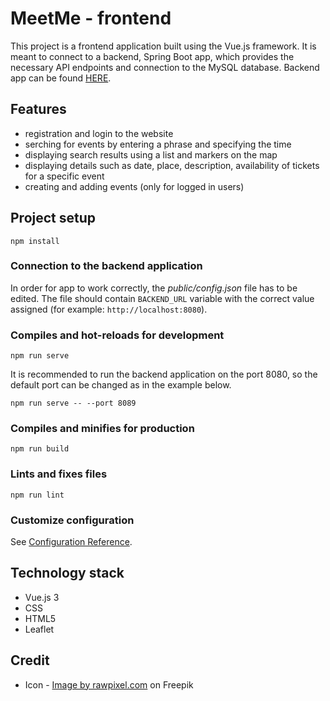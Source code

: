 # MeetMe - frontend

This project is a frontend application built using the Vue.js framework. It is meant to connect to a backend, Spring Boot app, which provides the necessary API endpoints and connection to the MySQL database. Backend app can be found [HERE](https://github.com/Camil458/MeetMe).

## Features
 - registration and login to the website
 - serching for events by entering a phrase and specifying the time
 - displaying search results using a list and markers on the map
 - displaying details such as date, place, description, availability of tickets for a specific event
 - creating and adding events (only for logged in users)

## Project setup
```
npm install
```
### Connection to the backend application
In order for app to work correctly, the *public/config.json* file has to be edited. The file should contain `BACKEND_URL` variable with the correct value assigned (for example: `http://localhost:8080`).

### Compiles and hot-reloads for development
```
npm run serve
```
It is recommended to run the backend application on the port 8080, so the default port can be changed as in the example below.
```
npm run serve -- --port 8089
```

### Compiles and minifies for production
```
npm run build
```

### Lints and fixes files
```
npm run lint
```

### Customize configuration
See [Configuration Reference](https://cli.vuejs.org/config/).

## Technology stack
 - Vue.js 3
 - CSS
 - HTML5
 - Leaflet

## Credit
 - Icon - [Image by rawpixel.com](https://www.freepik.com/free-photo/stunning-blurred-light-abstract_2861800.htm#query=event&position=46&from_view=search&track=sph) on Freepik
